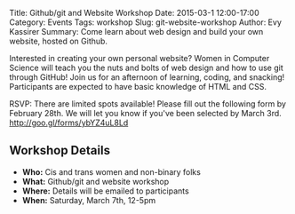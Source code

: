Title: Github/git and Website Workshop
Date: 2015-03-1 12:00-17:00
Category: Events
Tags: workshop
Slug: git-website-workshop
Author: Evy Kassirer
Summary: Come learn about web design and build your own website, hosted on Github.

Interested in creating your own personal website? Women in Computer Science will teach you the nuts and bolts of web design and how to use git through GitHub! Join us for an afternoon of learning, coding, and snacking! Participants are expected to have basic knowledge of HTML and CSS.

RSVP: There are limited spots available! Please fill out the following form by February 28th. We will let you know if you've been selected by March 3rd. http://goo.gl/forms/ybYZ4uL8Ld

## Workshop Details ##

+ **Who:** Cis and trans women and non-binary folks
+ **What:** Github/git and website workshop
+ **Where:** Details will be emailed to participants
+ **When:** Saturday, March 7th, 12-5pm
